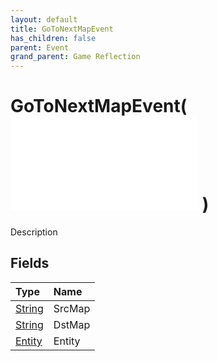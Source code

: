 ```yaml
---
layout: default
title: GoToNextMapEvent
has_children: false
parent: Event
grand_parent: Game Reflection
---
```

# GoToNextMapEvent( ![ EntityEventBase ](/game-reflection/events/entity_event_base.md) )
Description 

## Fields
| Type | Name |
|:-------------|:--------------|
| [String](/game-reflection/components/string.md) | SrcMap |
| [String](/game-reflection/components/string.md) | DstMap |
| [Entity](/game-reflection/classes/entity.md) | Entity |
